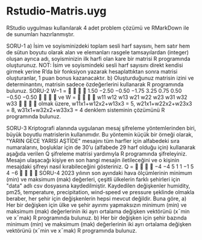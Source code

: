 # Rstudio-Matris.uyg
 RStudio uygulması kullanılarak 4 adet problem çözümü ve RMarkDown ile de sunumları hazırlanmıştır.
 

 SORU-1
a) İsim ve soyisminizdeki toplam sesli harf sayısını, hem satır hem de sütun
boyutu olarak alan ve elemanları rasgele tamsayılardan (integer) oluşan ayrıca
adı, soyisminizin ilk harfi olan kare bir matrisi R programında oluşturunuz. 
NOT: İsim ve soyismindeki sesli harf sayısını direkt kendisi girmek yerine R’da
bir fonksiyon yazarak hesaplattıktan sonra matrisi oluşturanlar, 1 puan bonus
kazanacaktır.
b) Oluşturduğunuz matrisin izini ve determinantını, matrisin sadece özdeğerlerini
kullanarak R programında bulunuz. 
SORU-2
W−1 =




1.50 −2.50 −0.50
−1.75 3.25 0.75
0.50 −0.50 −0.50




ve W =




w11 w12 w13
w21 w22 w23
w31 w32 w33




olmak üzere,
w11x1+w12x2+w13x3 = 5, w21x1+w22x2+w23x3 = 8, w31x1+w32x2+w33x3 = 4
denklem sisteminin çözümünü R programında bulunuz.


SORU-3
Kriptografi alanında uygulanan mesaj şifreleme yöntemlerinden biri, büyük boyutlu
matrislerin kullanımıdır. Bu yöntemin küçük bir örneği olarak,
"YARIN GECE YARISI AŞTİDE"
mesajını tüm harfler için alfabedeki sıra numaralarını, boşluklar için de 30’u
(alfabede 29 harf olduğu için) kullanarak aşağıda verilen Q şifreleme matrisi
yardımıyla R programında şifreleyiniz. Mesajın ulaşacağı kişiye en son hangi
mesajin iletileceğini ve o kişinin mesajdaki şifreyi nasıl kırabileceğini gösteriniz.
Q =




−4 −4 5
1 1 −1
5 4 −6




SORU-4
2023 yılının son ayındaki hava ölçümlerinin minimum (min) ve maksimum (mak)
değerleri, çeşitli ülkelerin farklı şehirleri için "data" adlı csv dosyasına kaydedilmiştir.
Kaydedilen değişkenler humidity, pm25, temperature, precipitation, wind-speed
ve pressure şeklinde olmakla beraber, her şehir için değişkenlerin hepsi mevcut
değildir. Buna göre,
a) Her bir değişken için ülke ve şehir ayırımı yapmaksızın minimum (min) ve
maksimum (mak) değerlerinin iki ayrı ortalama değişken vektörünü (x¯min ve
x¯mak) R programında bulunuz.
b) Her bir değişken için şehir bazında minimum (min) ve maksimum (mak)
değerlerinin iki ayrı ortalama değişken vektörünü (x¯min ve x¯mak) R programında
bulunuz. 